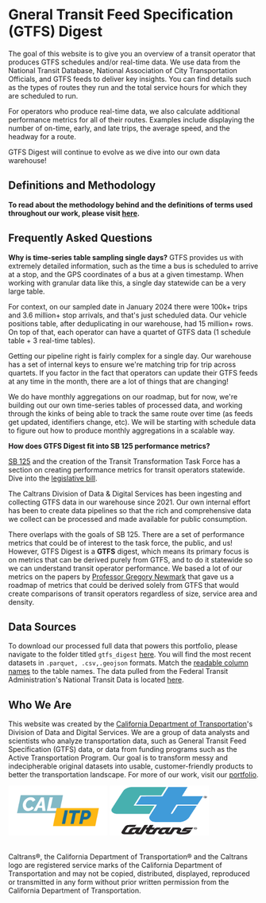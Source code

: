 # Gneral Transit Feed Specification (GTFS) Digest
The goal of this website is to give you an overview of a transit operator that produces GTFS schedules and/or real-time data. We use data from the National Transit Database, National Association of City Transportation Officials, and GTFS feeds to deliver key insights. You can find details such as the types of routes they run and the total service hours for which they are scheduled to run.

For operators who produce real-time data, we also calculate additional performance metrics for all of their routes. Examples include displaying the number of on-time, early, and late trips, the average speed, and the headway for a route.

GTFS Digest will continue to evolve as we dive into our own data warehouse!

## Definitions and Methodology
<b>To read about the methodology behind and the definitions of terms used throughout our work, please visit [here](https://github.com/cal-itp/data-analyses/blob/main/gtfs_digest/methodology.md).</b></br>

## Frequently Asked Questions
**Why is time-series table sampling single days?**
GTFS provides us with extremely detailed information, such as the time a bus is scheduled to arrive at a stop, and the GPS coordinates of a bus at a given timestamp. When working with granular data like this, a single day statewide can be a very large table.

For context, on our sampled date in January 2024 there were 100k+ trips and 3.6 million+ stop arrivals, and that's just scheduled data. Our vehicle positions table, after deduplicating in our warehouse, had 15 million+ rows. On top of that, each operator can have a quartet of GTFS data (1 schedule table + 3 real-time tables).

Getting our pipeline right is fairly complex for a single day. Our warehouse has a set of internal keys to ensure we're matching trip for trip across quartets. If you factor in the fact that operators can update their GTFS feeds at any time in the month, there are a lot of things that are changing!

We do have monthly aggregations on our roadmap, but for now, we're building out our own time-series tables of processed data, and working through the kinks of being able to track the same route over time (as feeds get updated, identifiers change, etc). We will be starting with schedule data to figure out how to produce monthly aggregations in a scalable way.

**How does GTFS Digest fit into SB 125 performance metrics?**

[SB 125](https://calsta.ca.gov/subject-areas/sb125-transit-program) and the creation of the Transit Transformation Task Force has a section on creating performance metrics for transit operators statewide. Dive into the [legislative bill](https://legiscan.com/CA/text/SB125/id/2831757).

The Caltrans Division of Data & Digital Services has been ingesting and collecting GTFS data in our warehouse since 2021. Our own internal effort has been to create data pipelines so that the rich and comprehensive data we collect can be processed and made available for public consumption. 

There overlaps with the goals of SB 125. There are a set of performance metrics that could be of interest to the task force, the public, and us! However, GTFS Digest is a **GTFS** digest, which means its primary focus is on metrics that can be derived purely from GTFS, and to do it statewide so we can understand transit operator performance. We based a lot of our metrics on the papers by [Professor Gregory Newmark](https://www.morgan.edu/sap/gregory-newmark) that gave us a roadmap of metrics that could be derived solely from GTFS that would create comparisons of transit operators regardless of size, service area and density. 

## Data Sources
To download our processed full data that powers this portfolio, please navigate to the folder titled `gtfs_digest` [here](https://console.cloud.google.com/storage/browser/calitp-publish-data-analysis). You will find the most recent datasets in `.parquet, .csv,.geojson` formats. Match the [readable column names](https://github.com/cal-itp/data-analyses/blob/main/gtfs_digest/readable.yml) to the table names. The data pulled from the Federal Transit Administration's National Transit Data is located [here](https://www.transit.dot.gov/ntd/data-product/2022-annual-database-agency-information). 

## Who We Are
This website was created by the [California Department of Transportation](https://dot.ca.gov/)'s Division of Data and Digital Services. We are a group of data analysts and scientists who analyze transportation data, such as General Transit Feed Specification (GTFS) data, or data from funding programs such as the Active Transportation Program. Our goal is to transform messy and indecipherable original datasets into usable, customer-friendly products to better the transportation landscape. For more of our work, visit our [portfolio](https://analysis.calitp.org/).

<img src="https://raw.githubusercontent.com/cal-itp/data-analyses/main/portfolio/Calitp_logo_MAIN.png" alt="Alt text" width="200" height="100"> <img src="https://raw.githubusercontent.com/cal-itp/data-analyses/main/portfolio/CT_logo_Wht_outline.gif" alt="Alt text" width="200" height="100">

<br>Caltrans®, the California Department of Transportation® and the Caltrans logo are registered service marks of the California Department of Transportation and may not be copied, distributed, displayed, reproduced or transmitted in any form without prior written permission from the California Department of Transportation.